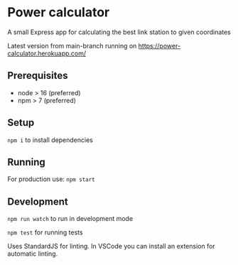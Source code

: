 # Power calculator
A small Express app for calculating the best link station to given coordinates

Latest version from main-branch running on https://power-calculator.herokuapp.com/

## Prerequisites
* node > 16 (preferred)
* npm > 7 (preferred)

## Setup
`npm i` to install dependencies

## Running
For production use: `npm start`

## Development
`npm run watch` to run in development mode

`npm test` for running tests

Uses StandardJS for linting. In VSCode you can install an extension for automatic linting.
